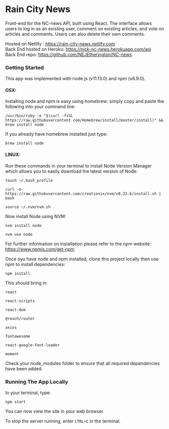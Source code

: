# Rain City News

Front-end for the NC-news API, built using React.
The interface allows users to log in as an existing user, comment on existing articles, and vote on articles and comments. Users can also delete their own comments.

Hosted on Netlify : https://rain-city-news.netlify.com  
Back End hosted on Heroku: https://nick-nc-news.herokuapp.com/api  
Back End repo: https://github.com/NEJEtherington/NC-news

### Getting Started

This app was implemented with node.js (v11.13.0) and npm (v6.9.0).

#### OSX:

Installing node and npm is easy using homebrew: simply copy and paste the following into your command line:

```
/usr/bin/ruby -e "$(curl -fsSL https://raw.githubusercontent.com/Homebrew/install/master/install)" && brew install node
```

If you already have homebrew installed just type:

```
brew install node
```

#### LINUX:

Run these commands in your terminal to install Node Version Manager which allows you to easily download the latest version of Node:

```
touch ~/.bash_profile
```

```
curl -o- https://raw.githubusercontent.com/creationix/nvm/v0.33.6/install.sh | bash
```

```
source ~/.nvm/nvm.sh
```

Now install Node using NVM:

```
nvm install node
```

```
nvm use node
```

For further information on installation please refer to the npm website: https://www.npmjs.com/get-npm

Once oyu have node and npm installed, clone this project locally then use npm to install dependencies:

```
npm install
```

This should bring in:

`react`

`react-scripts`

`react-dom`

`@reach/router`

`axios`

`fontawesome`

`react-google-font-loader`

`moment`

Check your node_modules folder to ensure that all required dependencies have been added.

### Running The App Locally

In your terminal, type:

```
npm start
```

You can now view the site in your web browser.

To stop the server running, enter `CTRL+C` in the terminal.
